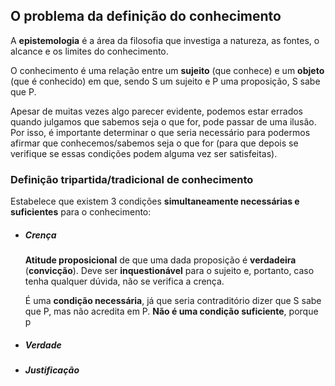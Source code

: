 ## O problema da definição do conhecimento
A **epistemologia** é a área da filosofia que investiga a natureza, as fontes, o alcance e os limites do conhecimento.

O conhecimento é uma relação entre um **sujeito** (que conhece) e um **objeto** (que é conhecido) em que, sendo S um sujeito e P uma proposição, S sabe que P.

Apesar de muitas vezes algo parecer evidente, podemos estar errados quando julgamos que sabemos seja o que for, pode passar de uma ilusão. Por isso, é importante determinar o que seria necessário para podermos afirmar que conhecemos/sabemos seja o que for (para que depois se verifique se essas condições podem alguma vez ser satisfeitas).
### Definição tripartida/tradicional de conhecimento
Estabelece que existem 3 condições **simultaneamente necessárias e suficientes** para o conhecimento:
- ##### Crença
	**Atitude proposicional** de que uma dada proposição é **verdadeira** (**convicção**).
	Deve ser **inquestionável** para o sujeito e, portanto, caso tenha qualquer dúvida, não se verifica a crença.
	
	É uma **condição necessária**, já que seria contraditório dizer que S sabe que P, mas não acredita em P.
	**Não é uma condição suficiente**, porque p
- ##### Verdade
	
- ##### Justificação